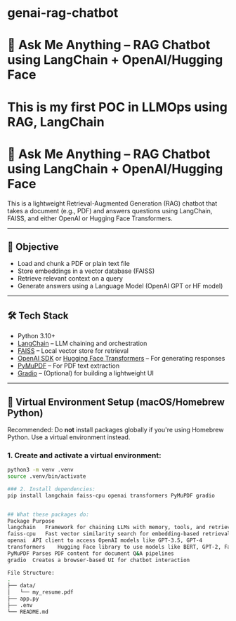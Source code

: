 # genai-rag-chatbot

# 🧠 Ask Me Anything – RAG Chatbot using LangChain + OpenAI/Hugging Face
# This is my first POC in LLMOps using RAG, LangChain 

# 🧠 Ask Me Anything – RAG Chatbot using LangChain + OpenAI/Hugging Face

This is a lightweight Retrieval-Augmented Generation (RAG) chatbot that takes a document (e.g., PDF) and answers questions using LangChain, FAISS, and either OpenAI or Hugging Face Transformers.

---

## 🚀 Objective

- Load and chunk a PDF or plain text file
- Store embeddings in a vector database (FAISS)
- Retrieve relevant context on a query
- Generate answers using a Language Model (OpenAI GPT or HF model)

---

## 🛠️ Tech Stack

- Python 3.10+
- [LangChain](https://github.com/hwchase17/langchain) – LLM chaining and orchestration
- [FAISS](https://github.com/facebookresearch/faiss) – Local vector store for retrieval
- [OpenAI SDK](https://platform.openai.com/docs/) or [Hugging Face Transformers](https://huggingface.co/docs/transformers/) – For generating responses
- [PyMuPDF](https://pymupdf.readthedocs.io/) – For PDF text extraction
- [Gradio](https://gradio.app/) – (Optional) for building a lightweight UI

---

## 🧪 Virtual Environment Setup (macOS/Homebrew Python)

 Recommended: Do **not** install packages globally if you're using Homebrew Python. Use a virtual environment instead.

### 1. Create and activate a virtual environment:
```bash
python3 -m venv .venv
source .venv/bin/activate

### 2. Install dependencies:
pip install langchain faiss-cpu openai transformers PyMuPDF gradio


## What these packages do:
Package	Purpose
langchain	Framework for chaining LLMs with memory, tools, and retrievers
faiss-cpu	Fast vector similarity search for embedding-based retrieval
openai	API client to access OpenAI models like GPT-3.5, GPT-4
transformers	Hugging Face library to use models like BERT, GPT-2, Falcon, etc.
PyMuPDF	Parses PDF content for document Q&A pipelines
gradio	Creates a browser-based UI for chatbot interaction

File Structure:
.
├── data/
│   └── my_resume.pdf
├── app.py
├── .env
└── README.md
